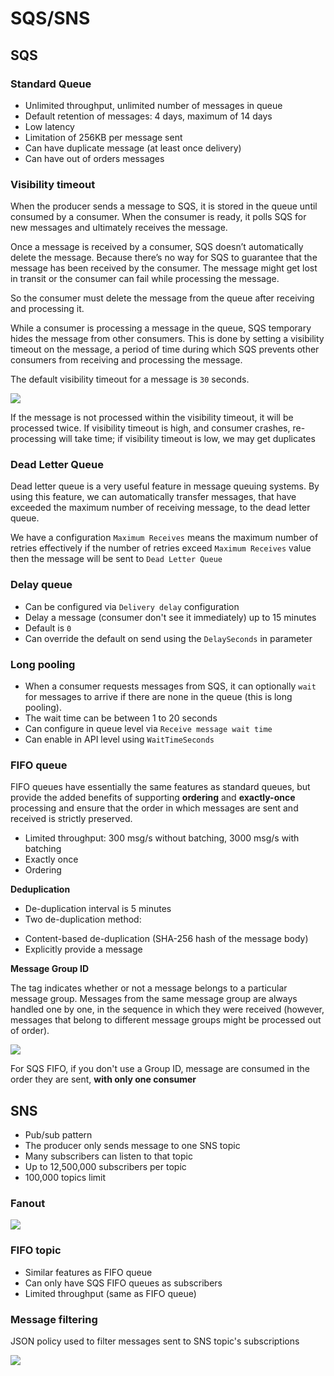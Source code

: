 # SQS/SNS

## SQS

### Standard Queue

- Unlimited throughput, unlimited number of messages in queue
- Default retention of messages: 4 days, maximum of 14 days
- Low latency 
- Limitation of 256KB per message sent
- Can have duplicate message (at least once delivery)
- Can have out of orders messages

### Visibility timeout

When the producer sends a message to SQS, it is stored in the queue until consumed by a consumer. When the consumer is ready, it polls SQS for new messages and ultimately receives the message.

Once a message is received by a consumer, SQS doesn’t automatically delete the message. Because there’s no way for SQS to guarantee that the message has been received by the consumer. The message might get lost in transit or the consumer can fail while processing the message.

So the consumer must delete the message from the queue after receiving and processing it.

While a consumer is processing a message in the queue, SQS temporary hides the message from other consumers. This is done by setting a visibility timeout on the message, a period of time during which SQS prevents other consumers from receiving and processing the message.

The default visibility timeout for a message is `30` seconds.

![](https://user-images.githubusercontent.com/17776979/203337084-164448d2-e8ac-470b-b8f8-02f9564582fc.png) 

If the message is not processed within the visibility timeout, it will be processed twice. If visibility timeout is high, and consumer crashes, re-processing will take time; if visibility timeout is low, we may get duplicates

### Dead Letter Queue

Dead letter queue is a very useful feature in message queuing systems. By using this feature, we can automatically transfer messages, that have exceeded the maximum number of receiving message, to the dead letter queue.

We have a configuration `Maximum Receives` means the maximum number of retries effectively if the number of retries exceed `Maximum Receives` value then the message will be sent to `Dead Letter Queue`

### Delay queue

- Can be configured via `Delivery delay` configuration
- Delay a message (consumer don't see it immediately) up to 15 minutes
- Default is `0`
- Can override the default on send using the `DelaySeconds` in parameter

### Long pooling

- When a consumer requests messages from SQS, it can optionally `wait` for messages to arrive if there are none in the queue (this is long pooling).
- The wait time can be between 1 to 20 seconds
- Can configure in queue level via `Receive message wait time`
- Can enable in API level using `WaitTimeSeconds`

### FIFO queue

FIFO queues have essentially the same features as standard queues, but provide the added benefits of supporting **ordering** and **exactly-once** processing and ensure that the order in which messages are sent and received is strictly preserved.

- Limited throughput: 300 msg/s without batching, 3000 msg/s with batching
- Exactly once
- Ordering

**Deduplication**

- De-duplication interval is 5 minutes
- Two de-duplication method:

+ Content-based de-duplication (SHA-256 hash of the message body)
+ Explicitly provide a message 

**Message Group ID**

The tag indicates whether or not a message belongs to a particular message group. Messages from the same message group are always handled one by one, in the sequence in which they were received (however, messages that belong to different message groups might be processed out of order).

![](https://user-images.githubusercontent.com/17776979/203588989-9a881daf-584c-4023-9f2f-d81b17e639ea.png) 

For SQS FIFO, if you don't use a Group ID, message are consumed in the order they are sent, **with only one consumer**

## SNS

- Pub/sub pattern
- The producer only sends message to one SNS topic
- Many subscribers can listen to that topic
- Up to 12,500,000 subscribers per topic
- 100,000 topics limit

### Fanout

![](https://user-images.githubusercontent.com/17776979/203590506-f8cca5b8-8389-4d1d-bc74-bd678d6eec36.png) 

### FIFO topic

- Similar features as FIFO queue
- Can only have SQS FIFO queues as subscribers
- Limited throughput (same as FIFO queue)

### Message filtering

JSON policy used to filter messages sent to SNS topic's subscriptions

![](https://user-images.githubusercontent.com/17776979/203591498-6cb5393f-f13f-4592-bf65-f7847f8eb626.png) 

